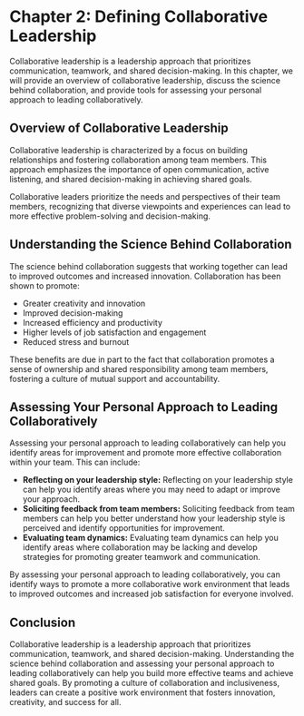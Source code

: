 Chapter 2: Defining Collaborative Leadership
============================================

Collaborative leadership is a leadership approach that prioritizes communication, teamwork, and shared decision-making. In this chapter, we will provide an overview of collaborative leadership, discuss the science behind collaboration, and provide tools for assessing your personal approach to leading collaboratively.

Overview of Collaborative Leadership
------------------------------------

Collaborative leadership is characterized by a focus on building relationships and fostering collaboration among team members. This approach emphasizes the importance of open communication, active listening, and shared decision-making in achieving shared goals.

Collaborative leaders prioritize the needs and perspectives of their team members, recognizing that diverse viewpoints and experiences can lead to more effective problem-solving and decision-making.

Understanding the Science Behind Collaboration
----------------------------------------------

The science behind collaboration suggests that working together can lead to improved outcomes and increased innovation. Collaboration has been shown to promote:

* Greater creativity and innovation
* Improved decision-making
* Increased efficiency and productivity
* Higher levels of job satisfaction and engagement
* Reduced stress and burnout

These benefits are due in part to the fact that collaboration promotes a sense of ownership and shared responsibility among team members, fostering a culture of mutual support and accountability.

Assessing Your Personal Approach to Leading Collaboratively
-----------------------------------------------------------

Assessing your personal approach to leading collaboratively can help you identify areas for improvement and promote more effective collaboration within your team. This can include:

* **Reflecting on your leadership style:** Reflecting on your leadership style can help you identify areas where you may need to adapt or improve your approach.
* **Soliciting feedback from team members:** Soliciting feedback from team members can help you better understand how your leadership style is perceived and identify opportunities for improvement.
* **Evaluating team dynamics:** Evaluating team dynamics can help you identify areas where collaboration may be lacking and develop strategies for promoting greater teamwork and communication.

By assessing your personal approach to leading collaboratively, you can identify ways to promote a more collaborative work environment that leads to improved outcomes and increased job satisfaction for everyone involved.

Conclusion
----------

Collaborative leadership is a leadership approach that prioritizes communication, teamwork, and shared decision-making. Understanding the science behind collaboration and assessing your personal approach to leading collaboratively can help you build more effective teams and achieve shared goals. By promoting a culture of collaboration and inclusiveness, leaders can create a positive work environment that fosters innovation, creativity, and success for all.
